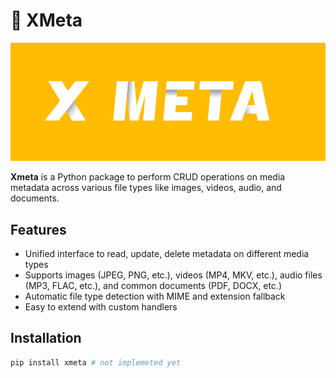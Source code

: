 # 💫 XMeta

<img src="./docs/xmeta2.png">

**Xmeta** is a Python package to perform CRUD operations on media metadata across various file types like images, videos, audio, and documents.

## Features

- Unified interface to read, update, delete metadata on different media types
- Supports images (JPEG, PNG, etc.), videos (MP4, MKV, etc.), audio files (MP3, FLAC, etc.), and common documents (PDF, DOCX, etc.)
- Automatic file type detection with MIME and extension fallback
- Easy to extend with custom handlers

## Installation

```bash
pip install xmeta # not implemeted yet
```
